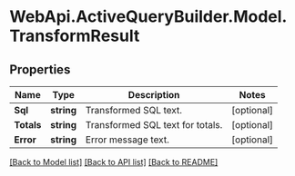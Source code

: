 # WebApi.ActiveQueryBuilder.Model.TransformResult
## Properties

Name | Type | Description | Notes
------------ | ------------- | ------------- | -------------
**Sql** | **string** | Transformed SQL text. | [optional] 
**Totals** | **string** | Transformed SQL text for totals. | [optional] 
**Error** | **string** | Error message text. | [optional] 

[[Back to Model list]](../README.md#documentation-for-models) [[Back to API list]](../README.md#documentation-for-api-endpoints) [[Back to README]](../README.md)

